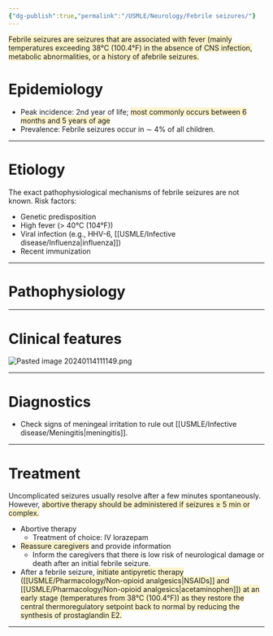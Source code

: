 ```yaml
---
{"dg-publish":true,"permalink":"/USMLE/Neurology/Febrile seizures/"}
---
```


<span style="background:rgba(240, 200, 0, 0.2)">Febrile seizures are seizures that are associated with fever (mainly temperatures exceeding 38°C (100.4°F) in the absence of CNS infection, metabolic abnormalities, or a history of afebrile seizures.</span>
# Epidemiology
- Peak incidence: 2nd year of life; <span style="background:rgba(240, 200, 0, 0.2)">most commonly occurs between 6 months and 5 years of age</span>
- Prevalence: Febrile seizures occur in ∼ 4% of all children.

---
# Etiology
The exact pathophysiological mechanisms of febrile seizures are not known. Risk factors:
- Genetic predisposition 
- High fever (> 40°C (104°F))
- Viral infection (e.g., HHV-6, [[USMLE/Infective disease/Influenza\|influenza]]) 
- Recent immunization

---
# Pathophysiology


---
# Clinical features
![Pasted image 20240114111149.png](/img/user/appendix/Pasted%20image%2020240114111149.png)

---
# Diagnostics
- Check signs of meningeal irritation to rule out [[USMLE/Infective disease/Meningitis\|meningitis]].

---
# Treatment
Uncomplicated seizures usually resolve after a few minutes spontaneously. However, <span style="background:rgba(240, 200, 0, 0.2)">abortive therapy should be administered if seizures ≥ 5 min or complex.</span>
- Abortive therapy
	- Treatment of choice: IV lorazepam
- <span style="background:rgba(240, 200, 0, 0.2)">Reassure caregivers</span> and provide information 
	- Inform the caregivers that there is low risk of neurological damage or death after an initial febrile seizure.
- After a febrile seizure, <span style="background:rgba(240, 200, 0, 0.2)">initiate antipyretic therapy ([[USMLE/Pharmacology/Non-opioid analgesics\|NSAIDs]] and [[USMLE/Pharmacology/Non-opioid analgesics\|acetaminophen]]) at an early stage (temperatures from 38°C (100.4°F)) as they restore the central thermoregulatory setpoint back to normal by reducing the synthesis of prostaglandin E2.</span> 

---

